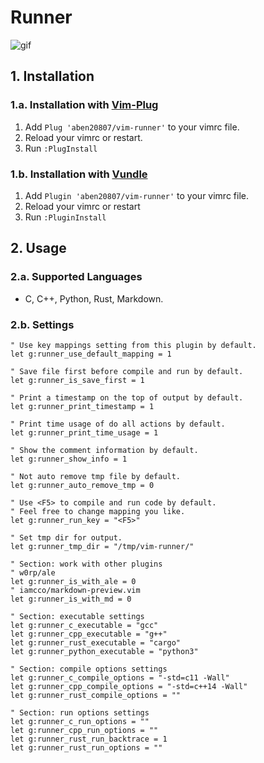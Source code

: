# Runner

![gif](https://imgur.com/pNHboxG.gif)

## 1. Installation

### 1.a. Installation with [Vim-Plug](https://github.com/junegunn/vim-plug)
1. Add `Plug 'aben20807/vim-runner'` to your vimrc file.
2. Reload your vimrc or restart.
3. Run `:PlugInstall`

### 1.b. Installation with [Vundle](https://github.com/VundleVim/Vundle.vim)
1. Add `Plugin 'aben20807/vim-runner'` to your vimrc file.
2. Reload your vimrc or restart
3. Run `:PluginInstall`

## 2. Usage

### 2.a. Supported Languages
+ C, C++, Python, Rust, Markdown.

### 2.b. Settings

```vim
" Use key mappings setting from this plugin by default.
let g:runner_use_default_mapping = 1

" Save file first before compile and run by default.
let g:runner_is_save_first = 1

" Print a timestamp on the top of output by default.
let g:runner_print_timestamp = 1

" Print time usage of do all actions by default.
let g:runner_print_time_usage = 1

" Show the comment information by default.
let g:runner_show_info = 1

" Not auto remove tmp file by default.
let g:runner_auto_remove_tmp = 0

" Use <F5> to compile and run code by default.
" Feel free to change mapping you like.
let g:runner_run_key = "<F5>"

" Set tmp dir for output.
let g:runner_tmp_dir = "/tmp/vim-runner/"

" Section: work with other plugins
" w0rp/ale
let g:runner_is_with_ale = 0
" iamcco/markdown-preview.vim
let g:runner_is_with_md = 0

" Section: executable settings
let g:runner_c_executable = "gcc"
let g:runner_cpp_executable = "g++"
let g:runner_rust_executable = "cargo"
let g:runner_python_executable = "python3"

" Section: compile options settings
let g:runner_c_compile_options = "-std=c11 -Wall"
let g:runner_cpp_compile_options = "-std=c++14 -Wall"
let g:runner_rust_compile_options = ""

" Section: run options settings
let g:runner_c_run_options = ""
let g:runner_cpp_run_options = ""
let g:runner_rust_run_backtrace = 1
let g:runner_rust_run_options = ""
```
